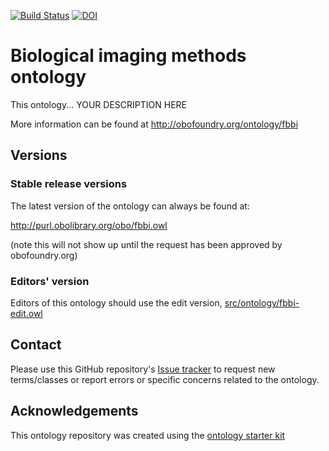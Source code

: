 [![Build Status](https://travis-ci.org/Imaging-semantics/fbbi.svg?branch=master)](https://travis-ci.org/Imaging-semantics/fbbi)
[![DOI](https://zenodo.org/badge/13996/Imaging-semantics/fbbi.svg)](https://zenodo.org/badge/latestdoi/13996/Imaging-semantics/fbbi)

# Biological imaging methods ontology

This ontology... YOUR DESCRIPTION HERE

More information can be found at http://obofoundry.org/ontology/fbbi

## Versions

### Stable release versions

The latest version of the ontology can always be found at:

http://purl.obolibrary.org/obo/fbbi.owl

(note this will not show up until the request has been approved by obofoundry.org)

### Editors' version

Editors of this ontology should use the edit version, [src/ontology/fbbi-edit.owl](src/ontology/fbbi-edit.owl)

## Contact

Please use this GitHub repository's [Issue tracker](https://github.com/Imaging-semantics/fbbi/issues) to request new terms/classes or report errors or specific concerns related to the ontology.

## Acknowledgements

This ontology repository was created using the [ontology starter kit](https://github.com/INCATools/ontology-starter-kit)